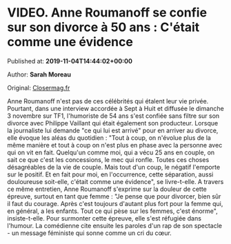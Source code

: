 
# VIDEO. Anne Roumanoff se confie sur son divorce à 50 ans : C'était comme une évidence

Published at: **2019-11-04T14:44:02+00:00**

Author: **Sarah Moreau**

Original: [Closermag.fr](https://www.closermag.fr/people/video-anne-roumanoff-se-confie-sur-son-divorce-a-50-ans-c-etait-comme-une-eviden-1044417)

Anne Roumanoff n'est pas de ces célébrités qui étalent leur vie privée. Pourtant, dans une interview accordée à Sept à Huit et diffusée le dimanche 3 novembre sur TF1, l'humoriste de 54 ans s'est confiée sans filtre sur son divorce avec Philippe Vaillant qui était également son producteur. Lorsque la journaliste lui demande "ce qui lui est arrivé" pour en arriver au divorce, elle évoque les aléas du quotidien : "Tout à coup, on n'évolue plus de la même manière et tout à coup on n'est plus en phase avec la personne avec qui on vit en fait. Quelqu'un comme moi, qui a vécu 25 ans en couple, on sait ce que c'est les concessions, le mec qui ronfle. Toutes ces choses désagréables de la vie de couple. Mais tout d'un coup, le négatif l'emporte sur le positif. Et en fait pour moi, en l'occurrence, cette séparation, aussi douloureuse soit-elle, c'était comme une évidence", se livre-t-elle.
A travers ce même entretien, Anne Roumanoff s'exprime sur la douleur de cette épreuve, surtout en tant que femme : "Je pense que pour divorcer, bien sûr il faut du courage. Après c'est toujours d'autant plus fort pour la femme qui, en général, a les enfants. Tout ce qui pèse sur les femmes, c'est énorme", insiste-t-elle. Pour surmonter cette épreuve, elle s'est réfugiée dans l'humour. La comédienne cite ensuite les paroles d'un rap de son spectacle - un message féministe qui sonne comme un cri du cœur.
